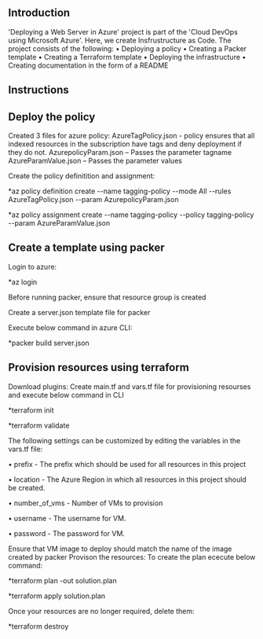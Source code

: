 Introduction
------------
'Deploying a Web Server in Azure' project is part of the 'Cloud DevOps using Microsoft Azure'. Here, we create Insfrustructure as Code.
The project consists of the following:
•	Deploying a policy
•	Creating a Packer template
•	Creating a Terraform template
•	Deploying the infrastructure
•	Creating documentation in the form of a README

Instructions
------------
Deploy the policy
-----------------
Created 3 files for azure policy:
AzureTagPolicy.json - policy ensures that all indexed resources in the subscription have tags and deny deployment if they do not.
AzurepolicyParam.json – Passes the parameter tagname
AzureParamValue.json – Passes the parameter values

Create the policy definitition and assignment:

*az policy definition create --name tagging-policy --mode All --rules AzureTagPolicy.json --param AzurepolicyParam.json

*az policy assignment create --name tagging-policy --policy tagging-policy --param  AzureParamValue.json 

Create a template using packer
------------------------------
Login to azure:

*az login

Before running packer, ensure that resource group is created

Create a server.json template file for packer

Execute below command in azure CLI:

*packer build server.json

Provision resources using terraform
-----------------------------------
Download plugins:
Create main.tf and vars.tf file for provisioning resourses and execute below command in CLI

*terraform init

*terraform validate

The following settings can be customized by editing the variables in the vars.tf file:

•	prefix - The prefix which should be used for all resources in this project

•	location - The Azure Region in which all resources in this project should be created.

•	number_of_vms - Number of VMs to provision

•	username - The username for VM.

•	password - The password for VM.

Ensure that VM image to deploy should match the name of the image created by packer
Provison the resources:
To create the plan ececute below command:
 
 *terraform plan -out solution.plan

 *terraform apply solution.plan

Once your resources are no longer required, delete them:

*terraform destroy

